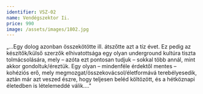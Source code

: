 ```yaml
---
identifier: VSZ-02
name: Vendégszektor Ii.
price: 990
image: /assets/images/1802.jpg
---
```

„...Egy dolog azonban összekötötte ill. átszőtte azt a tíz évet. Ez pedig az készítők/külső szerzők elhivatottsága egy olyan underground kultúra tiszta tolmácsolására, mely – azóta ezt pontosan tudjuk – sokkal több annál, mint akkor gondoltuk/éreztük. Egy olyan – mindenféle érdektől mentes – kohéziós erő, mely megmozgat/összekovácsol/életformává terebélyesedik, aztán már azt veszed észre, hogy teljesen beléd költözött, és a hétköznapi életedben is lételemeddé válik...."